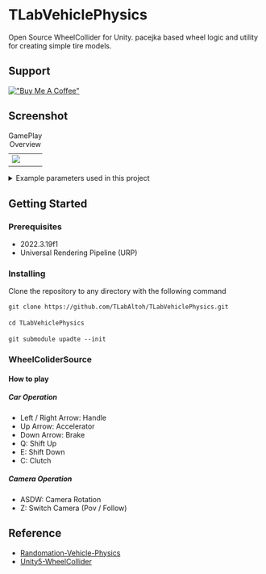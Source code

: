 # TLabVehiclePhysics
Open Source WheelCollider for Unity. pacejka based wheel logic and utility for creating simple tire models.

## Support
[!["Buy Me A Coffee"](https://www.buymeacoffee.com/assets/img/custom_images/orange_img.png)](https://www.buymeacoffee.com/tlabaltoh)

## Screenshot
<table>
    <caption>GamePlay Overview</caption>
    <tr>
        <td><img src="Media/sample.gif" width="512" /></td>
    </tr>
</table>

<details>

<summary>Example parameters used in this project</summary>
<table>
    <caption>Pacejka</caption>
    <tr>
        <td><img src="Media/pacejka.png" width="530" /></td>
        <td><img src="Media/pacejka-lateral.png" width="530" /></td>
        <td><img src="Media/pacejka-longitudinal.png" width="530" /></td>
    </tr>
</table>
<table>
    <caption>Downforce and Torque Curve with LUT</caption>
    <tr>
        <td><img src="Media/lut-downforce-max.png" width="530" /></td>
        <td><img src="Media/lut-downforce-min.png" width="530" /></td>
    </tr>
    <tr>
        <td><img src="Media/multi-lut-downforce.png" width="530" /></td>
        <td><img src="Media/multi-lut-torque-curve.png" width="530" /></td>
    </tr>
</table>
</details>

## Getting Started
### Prerequisites
- 2022.3.19f1
- Universal Rendering Pipeline (URP)

### Installing
Clone the repository to any directory with the following command  
```
git clone https://github.com/TLabAltoh/TLabVehiclePhysics.git

cd TLabVehiclePhysics

git submodule upadte --init
```

### WheelColiderSource
#### How to play
##### Car Operation
- Left / Right Arrow: Handle
- Up Arrow: Accelerator
- Down Arrow: Brake
- Q: Shift Up
- E: Shift Down
- C: Clutch
##### Camera Operation
- ASDW: Camera Rotation
- Z: Switch Camera (Pov / Follow)

## Reference
- [Randomation-Vehicle-Physics](https://github.com/JustInvoke/Randomation-Vehicle-Physics)
- [Unity5-WheelCollider](https://github.com/unity-car-tutorials/Unity5-WheelColliderSource)

